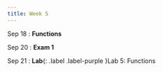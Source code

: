 ```yaml
---
title: Week 5
---
```


Sep 18
: **Functions**
  
Sep 20
: **Exam 1**

Sep 21
: **Lab**{: .label .label-purple }Lab 5: Functions